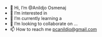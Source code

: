 - 👋 Hi, I’m @Anildjo Osmenaj
- 👀 I’m interested in 
- 🌱 I’m currently learning a 
- 💞️ I’m looking to collaborate on ...  
- 📫 How to reach me  pcanildjo@gmail.com

<!---
AnildjoOsmenaj/AnildjoOsmenaj is a ✨ special ✨ repository because its `README.md` (this file) appears on your GitHub profile.
You can click the Preview link to take a look at your changes.
--->
